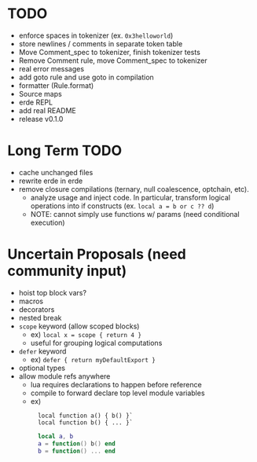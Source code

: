 # TODO

- enforce spaces in tokenizer (ex. `0x3helloworld`)
- store newlines / comments in separate token table
- Move Comment_spec to tokenizer, finish tokenizer tests
- Remove Comment rule, move Comment_spec to tokenizer
- real error messages
- add goto rule and use goto in compilation
- formatter (Rule.format)
- Source maps
- erde REPL
- add real README
- release v0.1.0

# Long Term TODO

- cache unchanged files
- rewrite erde in erde
- remove closure compilations (ternary, null coalescence, optchain, etc).
  - analyze usage and inject code. In particular, transform logical operations into if constructs (ex. `local a = b or c ?? d`)
  - NOTE: cannot simply use functions w/ params (need conditional execution)

# Uncertain Proposals (need community input)

- hoist top block vars?
- macros
- decorators
- nested break
- `scope` keyword (allow scoped blocks)
  - ex) `local x = scope { return 4 }`
  - useful for grouping logical computations
- `defer` keyword
  - ex) `defer { return myDefaultExport }`
- optional types
- allow module refs anywhere
  - lua requires declarations to happen before reference
  - compile to forward declare top level module variables
  - ex) 
    ```erde
      local function a() { b() }`
      local function b() { ... }`
    ```
    ```lua
      local a, b
      a = function() b() end
      b = function() ... end
    ```
